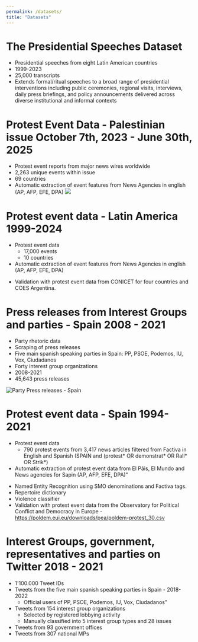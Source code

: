 ```yaml
---
permalink: /datasets/
title: "Datasets"
---
```


The Presidential Speeches Dataset
======
* Presidential speeches from eight Latin American countries 
* 1999-2023
* 25,000 transcripts
* Extends formal/ritual speeches to a broad range of presidential interventions including public ceremonies, regional visits, interviews, daily press briefings, and policy announcements delivered across diverse institutional and informal contexts

Protest Event Data - Palestinian issue October 7th, 2023 - June 30th, 2025
======
* Protest event reports from major news wires worldwide
* 2,263 unique events within issue
* 69 countries
* Automatic extraction of event features from News Agencies in english (AP, AFP, EFE, DPA)
<img src="[https://image.url](https://www.dropbox.com/scl/fi/arfkjxs0e67z4ja850hi0/event_location.png?rlkey=vhxtc8rte9tl9am49irp2j341&dl=0)"></img>
  
Protest event data - Latin America 1999-2024
======
* Protest event data
  * 17,000 events
  * 10 countries
* Automatic extraction of event features from News Agencies in english (AP, AFP, EFE, DPA)
- Validation with protest event data from CONICET for four countries and COES Argentina.

Press releases from Interest Groups and parties - Spain 2008 - 2021
======
* Party rhetoric data
* Scraping of press releases 
 * Five main spanish speaking parties in Spain: PP, PSOE, Podemos, IU, Vox, Ciudadanos
 * Forty interest group organizations
* 2008-2021
* 45,643 press releases

![Party Press releases - Spain](https://github.com/CCristancho/ccristancho.github.io/blob/c3cf39fcc31baa502ae9a4b222731155aee533e7/images/PartyPress_Spain.png)

Protest event data - Spain 1994-2021
======
* Protest event data
  * 790 protest events from 3,417 news articles filtered from Factiva in English and Spanish (SPAIN and (protest* OR demonstrat* OR Rall* OR Strik*) 
* Automatic extraction of protest event data from El Pâis, El Mundo and News agencies for Sapin (AP, AFP, EFE, DPA)"
- Named Entity Recognition using SMO denominations and Factiva tags.
- Repertoire dictionary
- Violence classifier
- Validation with protest event data from the Observatory for Political Conflict and Democracy in Europe - https://poldem.eui.eu/downloads/pea/poldem-protest_30.csv

Interest Groups, government, representatives and parties on Twitter 2018 - 2021
======
* 1'100.000 Tweet IDs 
* Tweets from the five main spanish speaking parties in Spain - 2018-2022
  * Official users of PP, PSOE, Podemos, IU, Vox, Ciudadanos"
* Tweets from 154 interest group organizations
  * Selected by registered lobbying activity
  * Manually classified into 5 interest group types and 28 issues
* Tweets from 93 government offices
* Tweets from 307 national MPs

